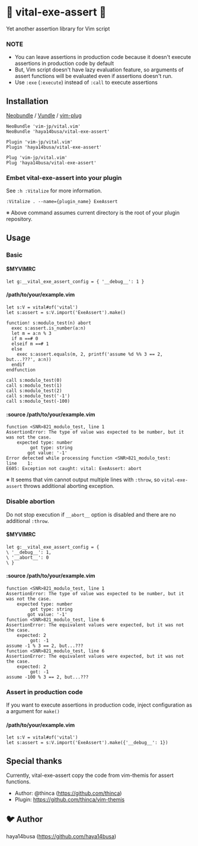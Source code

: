 :raising_hand: vital-exe-assert :raising_hand:
==============================================

Yet another assertion library for Vim script

### NOTE
- You can leave assertions in production code because it doesn't execute assertions in production code by default
- But, Vim script doesn't have lazy evaluation feature, so arguments of assert functions will be evaluated even if assertions doesn't run.
- Use `:exe` (`:execute`) instead of `:call` to execute assertions

Installation
------------

[Neobundle](https://github.com/Shougo/neobundle.vim) / [Vundle](https://github.com/gmarik/Vundle.vim) / [vim-plug](https://github.com/junegunn/vim-plug)

```vim
NeoBundle 'vim-jp/vital.vim'
NeoBundle 'haya14busa/vital-exe-assert'

Plugin 'vim-jp/vital.vim'
Plugin 'haya14busa/vital-exe-assert'

Plug 'vim-jp/vital.vim'
Plug 'haya14busa/vital-exe-assert'
```

### Embet vital-exe-assert into your plugin

See `:h :Vitalize` for more information.

```
:Vitalize . --name={plugin_name} ExeAssert
```

※ Above command assumes current directory is the root of your plugin repository.

Usage
-----

### Basic

#### $MYVIMRC

```vim
let g:__vital_exe_assert_config = { '__debug__': 1 }
```

#### /path/to/your/example.vim

```vim
let s:V = vital#of('vital')
let s:assert = s:V.import('ExeAssert').make()

function! s:modulo_test(n) abort
  exec s:assert.is_number(a:n)
  let m = a:n % 3
  if m ==# 0
  elseif m ==# 1
  else
    exec s:assert.equals(m, 2, printf('assume %d %% 3 == 2, but...???', a:n))
  endif
endfunction

call s:modulo_test(0)
call s:modulo_test(1)
call s:modulo_test(2)
call s:modulo_test('-1')
call s:modulo_test(-100)
```

#### :source /path/to/your/example.vim

```
function <SNR>821_modulo_test, line 1
AssertionError: The type of value was expected to be number, but it was not the case.
    expected type: number
         got type: string
        got value: '-1'
Error detected while processing function <SNR>821_modulo_test:
line    1:
E605: Exception not caught: vital: ExeAssert: abort
```

※ It seems that vim cannot output multiple lines with `:throw`, so `vital-exe-assert` throws additional aborting exception.


### Disable abortion

Do not stop execution if `__abort__` option is disabled and there are no additional `:throw`.

#### $MYVIMRC

```vim
let g:__vital_exe_assert_config = {
\ '__debug__': 1,
\ '__abort__': 0
\ }
```

#### :source /path/to/your/example.vim

```
function <SNR>821_modulo_test, line 1
AssertionError: The type of value was expected to be number, but it was not the case.
    expected type: number
         got type: string
        got value: '-1'
function <SNR>821_modulo_test, line 6
AssertionError: The equivalent values were expected, but it was not the case.
    expected: 2
         got: -1
assume -1 % 3 == 2, but...???
function <SNR>821_modulo_test, line 6
AssertionError: The equivalent values were expected, but it was not the case.
    expected: 2
         got: -1
assume -100 % 3 == 2, but...???
```

### Assert in production code

If you want to execute assertions in production code, inject configuration as a argument for `make()`

#### /path/to/your/example.vim

```vim
let s:V = vital#of('vital')
let s:assert = s:V.import('ExeAssert').make({'__debug__': 1})
```

Special thanks
--------------
Currently, vital-exe-assert copy the code from vim-themis for assert functions.

- Author: @thinca (https://github.com/thinca)
- Plugin: https://github.com/thinca/vim-themis

:bird: Author
-------------
haya14busa (https://github.com/haya14busa)
